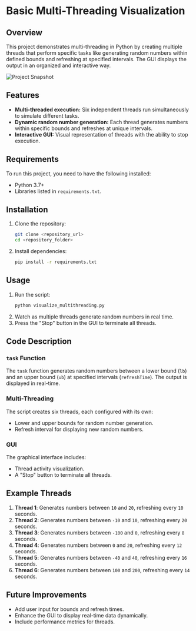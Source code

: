 # Basic Multi-Threading Visualization

## Overview
This project demonstrates multi-threading in Python by creating multiple threads that perform specific tasks like generating random numbers within defined bounds and refreshing at specified intervals. The GUI displays the output in an organized and interactive way.

![Project Snapshot](snapshot.png)

## Features
- **Multi-threaded execution:** Six independent threads run simultaneously to simulate different tasks.
- **Dynamic random number generation:** Each thread generates numbers within specific bounds and refreshes at unique intervals.
- **Interactive GUI:** Visual representation of threads with the ability to stop execution.

## Requirements
To run this project, you need to have the following installed:
- Python 3.7+
- Libraries listed in `requirements.txt`.

## Installation
1. Clone the repository:
    ```bash
    git clone <repository_url>
    cd <repository_folder>
    ```
2. Install dependencies:
    ```bash
    pip install -r requirements.txt
    ```

## Usage
1. Run the script:
    ```bash
    python visualize_multithreading.py
    ```
2. Watch as multiple threads generate random numbers in real time.
3. Press the "Stop" button in the GUI to terminate all threads.

## Code Description
### `task` Function
The `task` function generates random numbers between a lower bound (`lb`) and an upper bound (`ub`) at specified intervals (`refreshTime`). The output is displayed in real-time.

### Multi-Threading
The script creates six threads, each configured with its own:
- Lower and upper bounds for random number generation.
- Refresh interval for displaying new random numbers.

### GUI
The graphical interface includes:
- Thread activity visualization.
- A "Stop" button to terminate all threads.

## Example Threads
1. **Thread 1**: Generates numbers between `10` and `20`, refreshing every `10` seconds.
2. **Thread 2**: Generates numbers between `-10` and `10`, refreshing every `20` seconds.
3. **Thread 3**: Generates numbers between `-100` and `0`, refreshing every `8` seconds.
4. **Thread 4**: Generates numbers between `0` and `20`, refreshing every `12` seconds.
5. **Thread 5**: Generates numbers between `-40` and `40`, refreshing every `16` seconds.
6. **Thread 6**: Generates numbers between `100` and `200`, refreshing every `14` seconds.


## Future Improvements
- Add user input for bounds and refresh times.
- Enhance the GUI to display real-time data dynamically.
- Include performance metrics for threads.

